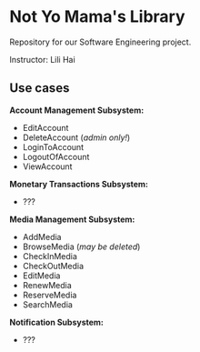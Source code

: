 # Not Yo Mama's Library
Repository for our Software Engineering project. 

Instructor: Lili Hai

## Use cases ##

__Account Management Subsystem:__

* EditAccount
* DeleteAccount (_admin only!_)
* LoginToAccount
* LogoutOfAccount
* ViewAccount 

__Monetary Transactions Subsystem:__

* ???

__Media Management Subsystem:__

* AddMedia
* BrowseMedia (_may be deleted_)
* CheckInMedia
* CheckOutMedia
* EditMedia
* RenewMedia
* ReserveMedia
* SearchMedia

__Notification Subsystem:__

* ???

